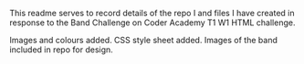 This readme serves to record details of the repo I and files I have created in response to the Band Challenge on Coder Academy T1 W1 HTML challenge.

Images and colours added. CSS style sheet added. Images of the band included in repo for design.